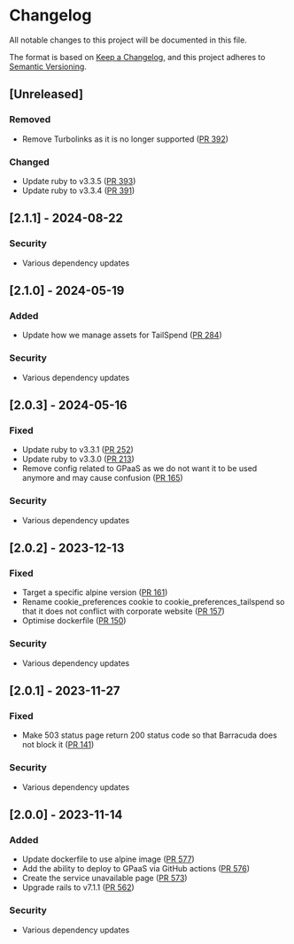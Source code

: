 # Changelog

All notable changes to this project will be documented in this file.

The format is based on [Keep a Changelog](https://keepachangelog.com/en/1.1.0/),
and this project adheres to [Semantic Versioning](https://semver.org/spec/v2.0.0.html).

## [Unreleased]

### Removed

- Remove Turbolinks as it is no longer supported ([PR 392](https://github.com/Crown-Commercial-Service/tailspend-idam/pull/392))

### Changed

- Update ruby to v3.3.5 ([PR 393](https://github.com/Crown-Commercial-Service/tailspend-idam/pull/393))
- Update ruby to v3.3.4 ([PR 391](https://github.com/Crown-Commercial-Service/tailspend-idam/pull/391))

## [2.1.1] - 2024-08-22

### Security

- Various dependency updates

## [2.1.0] - 2024-05-19

### Added

- Update how we manage assets for TailSpend ([PR 284](https://github.com/Crown-Commercial-Service/pmp-idam/pull/284))

### Security

- Various dependency updates

## [2.0.3] - 2024-05-16

### Fixed

- Update ruby to v3.3.1 ([PR 252](https://github.com/Crown-Commercial-Service/tailspend-idam/pull/252))
- Update ruby to v3.3.0 ([PR 213](https://github.com/Crown-Commercial-Service/tailspend-idam/pull/213))
- Remove config related to GPaaS as we do not want it to be used anymore and may cause confusion ([PR 165](https://github.com/Crown-Commercial-Service/tailspend-idam/pull/165))

### Security

- Various dependency updates

## [2.0.2] - 2023-12-13

### Fixed

- Target a specific alpine version ([PR 161](https://github.com/Crown-Commercial-Service/tailspend-idam/pull/161))
- Rename cookie_preferences cookie to cookie_preferences_tailspend so that it does not conflict with corporate website ([PR 157](https://github.com/Crown-Commercial-Service/tailspend-idam/pull/157))
- Optimise dockerfile ([PR 150](https://github.com/Crown-Commercial-Service/tailspend-idam/pull/150))

### Security

- Various dependency updates

## [2.0.1] - 2023-11-27

### Fixed

- Make 503 status page return 200 status code so that Barracuda does not block it ([PR 141](https://github.com/Crown-Commercial-Service/tailspend-idam/pull/141))

### Security

- Various dependency updates

## [2.0.0] - 2023-11-14

### Added

- Update dockerfile to use alpine image ([PR 577](https://github.com/Crown-Commercial-Service/tailspend-idam/pull/127))
- Add the ability to deploy to GPaaS via GitHub actions ([PR 576](https://github.com/Crown-Commercial-Service/tailspend-idam/pull/126))
- Create the service unavailable page ([PR 573](https://github.com/Crown-Commercial-Service/tailspend-idam/pull/125))
- Upgrade rails to v7.1.1 ([PR 562](https://github.com/Crown-Commercial-Service/tailspend-idam/pull/114))

### Security

- Various dependency updates
